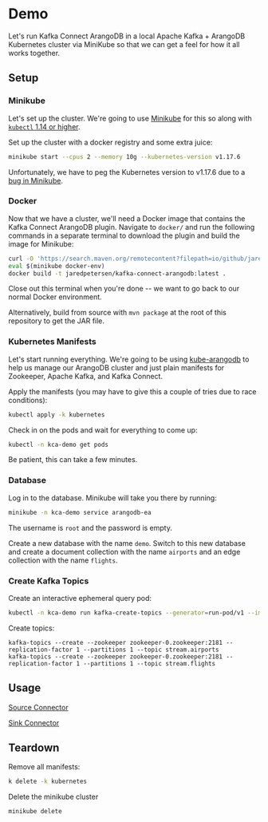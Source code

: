 # Demo
Let's run Kafka Connect ArangoDB in a local Apache Kafka + ArangoDB Kubernetes cluster via MiniKube so that we can get a feel for how it all works together.

## Setup
### Minikube
Let's set up the cluster. We're going to use [Minikube](https://minikube.sigs.k8s.io/docs/start/) for this so along with [`kubectl` 1.14 or higher](https://kubernetes.io/docs/tasks/tools/install-kubectl/).

Set up the cluster with a docker registry and some extra juice:
```bash
minikube start --cpus 2 --memory 10g --kubernetes-version v1.17.6
```

Unfortunately, we have to peg the Kubernetes version to v1.17.6 due to a [bug in Minikube](https://github.com/kubernetes/minikube/issues/7828).

### Docker
Now that we have a cluster, we'll need a Docker image that contains the Kafka Connect ArangoDB plugin. Navigate to `docker/` and run the following commands in a separate terminal to download the plugin and build the image for Minikube:
```bash
curl -O 'https://search.maven.org/remotecontent?filepath=io/github/jaredpetersen/kafka-connect-arangodb/1.0.6/kafka-connect-arangodb-1.0.6.jar'
eval $(minikube docker-env)
docker build -t jaredpetersen/kafka-connect-arangodb:latest .
```

Close out this terminal when you're done -- we want to go back to our normal Docker environment.

Alternatively, build from source with `mvn package` at the root of this repository to get the JAR file.

### Kubernetes Manifests
Let's start running everything. We're going to be using [kube-arangodb](https://github.com/arangodb/kube-arangodb) to help us manage our ArangoDB cluster and just plain manifests for Zookeeper, Apache Kafka, and Kafka Connect.

Apply the manifests (you may have to give this a couple of tries due to race conditions):
```bash
kubectl apply -k kubernetes
```

Check in on the pods and wait for everything to come up:
```bash
kubectl -n kca-demo get pods
```

Be patient, this can take a few minutes.

### Database
Log in to the database. Minikube will take you there by running:
```bash
minikube -n kca-demo service arangodb-ea
```

The username is `root` and the password is empty.

Create a new database with the name `demo`. Switch to this new database and create a document collection with the name `airports` and an edge collection with the name `flights`.

### Create Kafka Topics
Create an interactive ephemeral query pod:
```bash
kubectl -n kca-demo run kafka-create-topics --generator=run-pod/v1 --image confluentinc/cp-kafka:5.4.0 -it --rm --command /bin/bash
```

Create topics:
```
kafka-topics --create --zookeeper zookeeper-0.zookeeper:2181 --replication-factor 1 --partitions 1 --topic stream.airports
kafka-topics --create --zookeeper zookeeper-0.zookeeper:2181 --replication-factor 1 --partitions 1 --topic stream.flights
```

## Usage
[Source Connector](SOURCE.md)

[Sink Connector](SINK.md)

## Teardown
Remove all manifests:
```bash
k delete -k kubernetes
```

Delete the minikube cluster
```bash
minikube delete
```
